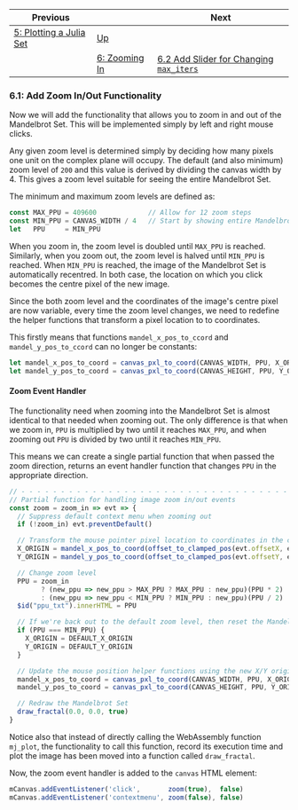 | Previous | | Next
|---|---|---
| [5: Plotting a Julia Set](../05%20MB%20Julia%20Set/) | [Up](../) | 
| | [6: Zooming In](../) | [6.2 Add Slider for Changing `max_iters`](../02/)

### 6.1: Add Zoom In/Out Functionality

Now we will add the functionality that allows you to zoom in and out of the Mandelbrot Set.  This will be implemented simply by left and right mouse clicks.

Any given zoom level is determined simply by deciding how many pixels one unit on the complex plane will occupy.  The default (and also minimum) zoom level of `200` and this value is derived by dividing the canvas width by 4.  This gives a zoom level suitable for seeing the entire Mandelbrot Set.

The minimum and maximum zoom levels are defined as:

```Javascript
const MAX_PPU = 409600             // Allow for 12 zoom steps
const MIN_PPU = CANVAS_WIDTH / 4   // Start by showing entire Mandelbrot Set
let   PPU     = MIN_PPU
```

When you zoom in, the zoom level is doubled until `MAX_PPU` is reached.  Similarly, when you zoom out, the zoom level is halved until `MIN_PPU` is reached.  When `MIN_PPU` is reached, the image of the Mandelbrot Set is automatically recentred.  In both case, the location on which you click becomes the centre pixel of the new image.

Since the both zoom level and the coordinates of the image's centre pixel are now variable, every time the zoom level changes, we need to redefine the helper functions that transform a pixel location to to coordinates.

This firstly means that functions `mandel_x_pos_to_ccord` and `mandel_y_pos_to_ccord` can no longer be constants:

```javascript
let mandel_x_pos_to_coord = canvas_pxl_to_coord(CANVAS_WIDTH, PPU, X_ORIGIN)
let mandel_y_pos_to_coord = canvas_pxl_to_coord(CANVAS_HEIGHT, PPU, Y_ORIGIN)
```

#### Zoom Event Handler

The functionality need when zooming into the Mandelbrot Set is almost identical to that needed when zooming out.  The only difference is that when we zoom in, `PPU` is multiplied by two until it reaches `MAX_PPU`, and when zooming out `PPU` is divided by two until it reaches `MIN_PPU`.

This means we can create a single partial function that when passed the zoom direction, returns an event handler function that changes `PPU` in the appropriate direction.

```javascript
// - - - - - - - - - - - - - - - - - - - - - - - - - - - - - - - - - - - - - - - - - - - - - - - - - - - - - - - - - - -
// Partial function for handling image zoom in/out events
const zoom = zoom_in => evt => {
  // Suppress default context menu when zooming out
  if (!zoom_in) evt.preventDefault()

  // Transform the mouse pointer pixel location to coordinates in the complex plane
  X_ORIGIN = mandel_x_pos_to_coord(offset_to_clamped_pos(evt.offsetX, evt.target.width, evt.target.offsetWidth))
  Y_ORIGIN = mandel_y_pos_to_coord(offset_to_clamped_pos(evt.offsetY, evt.target.height, evt.target.offsetHeight))

  // Change zoom level
  PPU = zoom_in
        ? (new_ppu => new_ppu > MAX_PPU ? MAX_PPU : new_ppu)(PPU * 2)
        : (new_ppu => new_ppu < MIN_PPU ? MIN_PPU : new_ppu)(PPU / 2)
  $id("ppu_txt").innerHTML = PPU

  // If we're back out to the default zoom level, then reset the Mandelbrot Set image origin
  if (PPU === MIN_PPU) {
    X_ORIGIN = DEFAULT_X_ORIGIN
    Y_ORIGIN = DEFAULT_Y_ORIGIN
  }

  // Update the mouse position helper functions using the new X/Y origin and zoom level
  mandel_x_pos_to_coord = canvas_pxl_to_coord(CANVAS_WIDTH, PPU, X_ORIGIN)
  mandel_y_pos_to_coord = canvas_pxl_to_coord(CANVAS_HEIGHT, PPU, Y_ORIGIN)

  // Redraw the Mandelbrot Set
  draw_fractal(0.0, 0.0, true)
}
```

Notice also that instead of directly calling the WebAssembly function `mj_plot`, the functionality to call this function, record its execution time and plot the image has been moved into a function called `draw_fractal`.

Now, the zoom event handler is added to the `canvas` HTML element:

```javascript
mCanvas.addEventListener('click',       zoom(true),  false)
mCanvas.addEventListener('contextmenu', zoom(false), false)
```